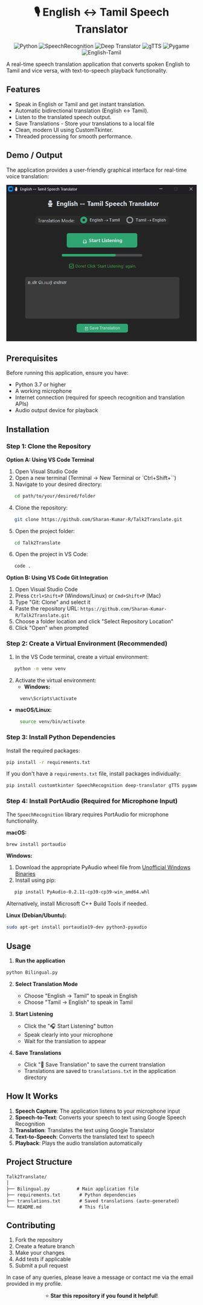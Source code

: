 <h1 align="center">🎙 English ↔ Tamil Speech Translator</h1>

<p align="center">
  <img src="https://img.shields.io/badge/python-FFD43B?style=for-the-badge&logo=python&logoColor=306998" alt="Python">
  <img src="https://img.shields.io/badge/speechrecognition-1E90FF?style=for-the-badge&logo=python&logoColor=white" alt="SpeechRecognition">
  <img src="https://img.shields.io/badge/deep-translator-32CD32?style=for-the-badge&logo=google&logoColor=white" alt="Deep Translator">
  <img src="https://img.shields.io/badge/gtts-FF4500?style=for-the-badge&logo=soundcloud&logoColor=white" alt="gTTS">
  <img src="https://img.shields.io/badge/pygame-FF1493?style=for-the-badge&logo=pygame&logoColor=white" alt="Pygame">
  <img src="https://img.shields.io/badge/multilingual-8A2BE2?style=for-the-badge&logo=googletranslate&logoColor=white" alt="English-Tamil">
</p>

A real-time speech translation application that converts spoken English to Tamil and vice versa, with text-to-speech playback functionality.

## Features

-  Speak in English or Tamil and get instant translation.
-  Automatic bidirectional translation (English ↔ Tamil).
-  Listen to the translated speech output.
-  Save Translations - Store your translations to a local file
-  Clean, modern UI using CustomTkinter.
-  Threaded processing for smooth performance.

## Demo / Output

The application provides a user-friendly graphical interface for real-time voice translation:

![Talk2Translate Interface](https://github.com/Sharan-Kumar-R/Talk2Translate/blob/main/Talk2Translate.png)

##  Prerequisites

Before running this application, ensure you have:

- Python 3.7 or higher
- A working microphone
- Internet connection (required for speech recognition and translation APIs)
- Audio output device for playback
  
## Installation

### Step 1: Clone the Repository

**Option A: Using VS Code Terminal**
1. Open Visual Studio Code
2. Open a new terminal (Terminal → New Terminal or `Ctrl+Shift+``)
3. Navigate to your desired directory:
```bash
   cd path/to/your/desired/folder
```
4. Clone the repository:
```bash
   git clone https://github.com/Sharan-Kumar-R/Talk2Translate.git
```
5. Open the project folder:
```bash
   cd Talk2Translate
```
6. Open the project in VS Code:
```bash
   code .
```

**Option B: Using VS Code Git Integration**
1. Open Visual Studio Code
2. Press `Ctrl+Shift+P` (Windows/Linux) or `Cmd+Shift+P` (Mac)
3. Type "Git: Clone" and select it
4. Paste the repository URL: `https://github.com/Sharan-Kumar-R/Talk2Translate.git`
5. Choose a folder location and click "Select Repository Location"
6. Click "Open" when prompted

### Step 2: Create a Virtual Environment (Recommended)

1. In the VS Code terminal, create a virtual environment:
```bash
   python -m venv venv
```

2. Activate the virtual environment:
   - **Windows:**
```bash
     venv\Scripts\activate
```
   - **macOS/Linux:**
```bash
     source venv/bin/activate
```

### Step 3: Install Python Dependencies

Install the required packages:
```bash
pip install -r requirements.txt
```

If you don't have a `requirements.txt` file, install packages individually:
```bash
pip install customtkinter SpeechRecognition deep-translator gTTS pygame
```

### Step 4: Install PortAudio (Required for Microphone Input)

The `SpeechRecognition` library requires PortAudio for microphone functionality.

**macOS:**
```bash
brew install portaudio
```

**Windows:**
1. Download the appropriate PyAudio wheel file from [Unofficial Windows Binaries](https://www.lfd.uci.edu/~gohlke/pythonlibs/#pyaudio)
2. Install using pip:
```bash
   pip install PyAudio-0.2.11-cp39-cp39-win_amd64.whl
```

Alternatively, install Microsoft C++ Build Tools if needed.

**Linux (Debian/Ubuntu):**
```bash
sudo apt-get install portaudio19-dev python3-pyaudio
```

##  Usage

1. **Run the application**
```bash
python Bilingual.py
```

2. **Select Translation Mode**
   - Choose "English → Tamil" to speak in English
   - Choose "Tamil → English" to speak in Tamil

3. **Start Listening**
   - Click the "🎧 Start Listening" button
   - Speak clearly into your microphone
   - Wait for the translation to appear

4. **Save Translations**
   - Click "💾 Save Translation" to save the current translation
   - Translations are saved to `translations.txt` in the application directory

##  How It Works

1. **Speech Capture**: The application listens to your microphone input
2. **Speech-to-Text**: Converts your speech to text using Google Speech Recognition
3. **Translation**: Translates the text using Google Translator
4. **Text-to-Speech**: Converts the translated text to speech
5. **Playback**: Plays the audio translation automatically

##  Project Structure
```
Talk2Translate/
│
├── Bilingual.py          # Main application file
├── requirements.txt       # Python dependencies
├── translations.txt       # Saved translations (auto-generated)
└── README.md              # This file
```

## Contributing

1. Fork the repository
2. Create a feature branch
3. Make your changes
4. Add tests if applicable
5. Submit a pull request

In case of any queries, please leave a message or contact me via the email provided in my profile.

<p align="center">
⭐ <strong>Star this repository if you found it helpful!</strong>
</p>























